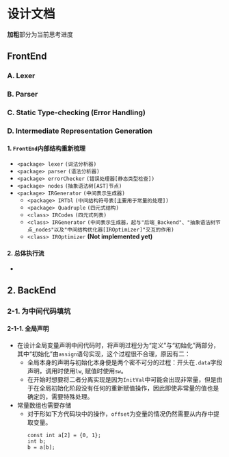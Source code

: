 # 设计文档
**加粗**部分为当前思考进度
## FrontEnd
### A. Lexer
### B. Parser
### C. Static Type-checking (Error Handling)
### D. Intermediate Representation Generation
#### 1. `FrontEnd`内部结构重新梳理
+ `<package> lexer` `(词法分析器)`
+ `<package> parser` `(语法分析器)`
+ `<package> errorChecker` `(错误处理器[静态类型检查])`
+ `<package> nodes` `(抽象语法树[AST]节点)`
+ `<package> IRGenerator` `(中间表示生成器)`
  + `<package> IRTbl` `(中间结构符号表[主要用于常量的处理])`
  + `<package> Quadruple` `(四元式结构)`
  + `<class> IRCodes` `(四元式列表)`
  + `<class> IRGenerator` `(中间表示生成器，起与"后端_Backend"、"抽象语法树节点_nodes"以及"中间结构优化器[IROptimizer]"交互的作用)`
  + `<class> IROptimizer` **(Not implemented yet)**
#### 2. 总体执行流
+ 
## 2. BackEnd
### 2-1. 为中间代码填坑
#### 2-1-1. 全局声明
+ 在设计全局变量声明中间代码时，将声明过程分为“定义”与“初始化”两部分，其中“初始化”由`assign`语句实现，这个过程很不合理，原因有二：
  + 全局本身的声明与初始化本身便是两个密不可分的过程：开头在`.data`字段声明，调用时使用`lw`, 赋值时使用`sw`。
  + 在开始时想要将二者分离实现是因为`InitVal`中可能会出现非常量，但是由于在全局初始化阶段没有任何的重新赋值操作，因此即使非常量的值也是确定的，需要特殊处理。
+ 常量数组也需要存储
  + 对于形如下方代码块中的操作，`offset`为变量的情况仍然需要从内存中提取变量。
    ```
    const int a[2] = {0, 1};
    int b;
    b = a[b];
    ```